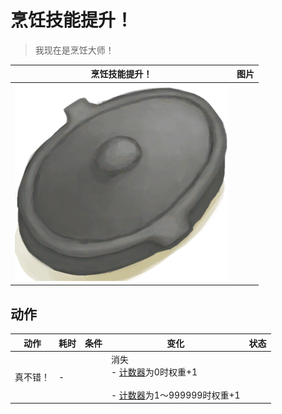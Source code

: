 # 烹饪技能提升！  
> 我现在是烹饪大师！  
  
  烹饪技能提升！  |   图片   
 ----  |  ----:   
   |  ![](Sprite/CookingPotClosed.png)   
  
## 动作  
动作  |  耗时  |  条件  |  变化  |  状态  
----  |  ----  |  ----  |  ----  |  ----  
真不错！<br>  |  -  |    |  消失<br>- [计数器](TickCounter.md)为0时权重+1<br><br>- [计数器](TickCounter.md)为1～999999时权重+1<br>  |    
